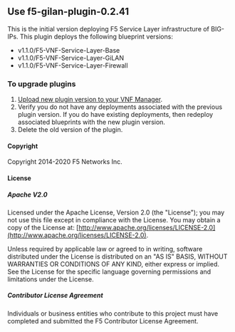 ## Use f5-gilan-plugin-0.2.41 
This is the initial version deploying F5 Service Layer infrastructure of BIG-IPs. This plugin deploys the following blueprint versions:

- v1.1.0/F5-VNF-Service-Layer-Base
- v1.1.0/F5-VNF-Service-Layer-GiLAN
- v1.1.0/F5-VNF-Service-Layer-Firewall

### To upgrade plugins

1. [Upload new plugin version to your VNF Manager](https://github.com/F5Networks/f5-nfv-solutions/tree/master/supported/plugins#manually-upload-plugins-to-vnf-manager). 
2. Verify you do not have any deployments associated with the previous plugin version. If you do have existing deployments, 
then redeploy associated blueprints with the new plugin version.
3. Delete the old version of the plugin.


#### Copyright
Copyright 2014-2020 F5 Networks Inc.

#### License

##### Apache V2.0 
Licensed under the Apache License, Version 2.0 (the "License"); you may not use this file except in compliance with the License. You may obtain a copy of the License at: [http://www.apache.org/licenses/LICENSE-2.0](http://www.apache.org/licenses/LICENSE-2.0).

Unless required by applicable law or agreed to in writing, software distributed under the License is distributed on an "AS IS" BASIS, WITHOUT WARRANTIES OR CONDITIONS OF ANY KIND, either express or implied. See the License for the specific language governing permissions and limitations under the License.

##### Contributor License Agreement
Individuals or business entities who contribute to this project must have completed and submitted the F5 Contributor License Agreement.
